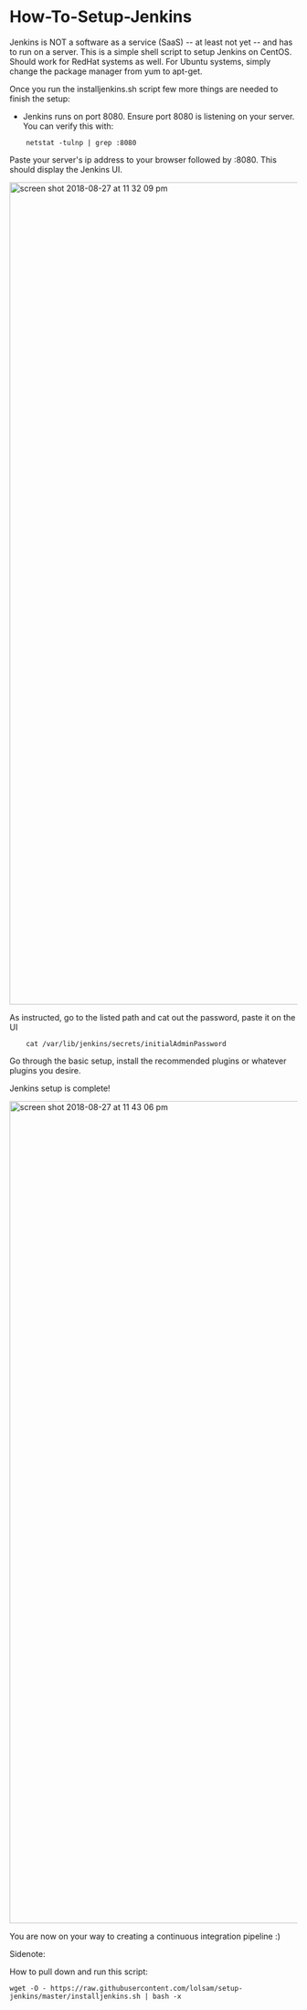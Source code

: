 # How-To-Setup-Jenkins
Jenkins is NOT a software as a service (SaaS) -- at least not yet -- and has to run on a server.
This is a simple shell script to setup Jenkins on CentOS. Should work for RedHat systems as well. For Ubuntu systems, simply change the package manager from yum to apt-get.

Once you run the installjenkins.sh script few more things are needed to finish the setup:

 - Jenkins runs on port 8080. Ensure port 8080 is listening on your server. You can verify this with:

```
	netstat -tulnp | grep :8080
```
Paste your server's ip address to your browser followed by :8080. This should display the Jenkins UI.

<img width="1440" alt="screen shot 2018-08-27 at 11 32 09 pm" src="https://user-images.githubusercontent.com/30080956/44701015-11f35500-aa52-11e8-88f0-968502be3b02.png">

As instructed, go to the listed path and cat out the password, paste it on the UI

```
	cat /var/lib/jenkins/secrets/initialAdminPassword
```


Go through the basic setup, install the recommended plugins or whatever plugins you desire.

Jenkins setup is complete!

<img width="1440" alt="screen shot 2018-08-27 at 11 43 06 pm" src="https://user-images.githubusercontent.com/30080956/44701174-110ef300-aa53-11e8-822c-c3a32d44004d.png">

You are now on your way to creating a continuous integration pipeline :)

Sidenote:

How to pull down and run this script:

```
wget -O - https://raw.githubusercontent.com/lolsam/setup-jenkins/master/installjenkins.sh | bash -x
```
